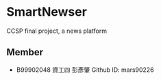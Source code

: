 SmartNewser
===========

CCSP final project, a news platform

## Member
* B99902048 資工四 彭彥肇 Github ID: mars90226
